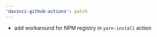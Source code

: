 ```yaml
---
'davinci-github-actions': patch
---
```


- add workaround for NPM registry in `yarn-install` action

